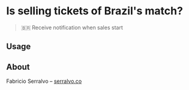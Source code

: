 # Is selling tickets of Brazil's match?
> 🇧🇷 Receive notification when sales start

## Usage

## About
Fabricio Serralvo – [serralvo.co](https://serralvo.co)
